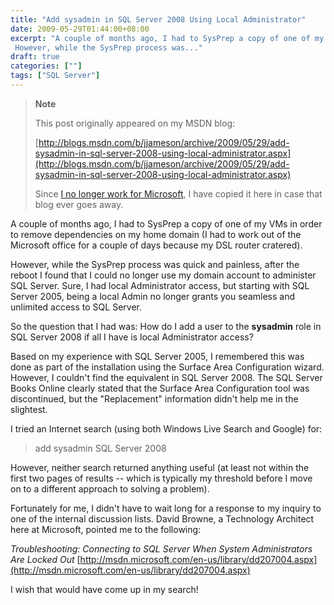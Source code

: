 ```yaml
---
title: "Add sysadmin in SQL Server 2008 Using Local Administrator"
date: 2009-05-29T01:44:00+08:00
excerpt: "A couple of months ago, I had to SysPrep a copy of one of my VMs in order to remove dependencies on my home domain (I had to work out of the Microsoft office for a couple of days because my DSL router cratered). 
 However, while the SysPrep process was..."
draft: true
categories: [""]
tags: ["SQL Server"]
---
```


> **Note**
>
> This post originally appeared on my MSDN blog:
>
> [http://blogs.msdn.com/b/jjameson/archive/2009/05/29/add-sysadmin-in-sql-server-2008-using-local-administrator.aspx](http://blogs.msdn.com/b/jjameson/archive/2009/05/29/add-sysadmin-in-sql-server-2008-using-local-administrator.aspx)
>
> Since [I no longer work for Microsoft](/blog/jjameson/2011/09/02/last-day-with-microsoft), I have copied it here in case that blog ever goes away.

A couple of months ago, I had to SysPrep a copy of one of my VMs in order to remove dependencies on my home domain (I had to work out of the Microsoft office for a couple of days because my DSL router cratered).

However, while the SysPrep process was quick and painless, after the reboot I found that I could no longer use my domain account to administer SQL Server. Sure, I had local Administrator access, but starting with SQL Server 2005, being a local Admin no longer grants you seamless and unlimited access to SQL Server.

So the question that I had was: How do I add a user to the **sysadmin** role in SQL Server 2008 if all I have is local Administrator access?

Based on my experience with SQL Server 2005, I remembered this was done as part of the installation using the Surface Area Configuration wizard. However, I couldn't find the equivalent in SQL Server 2008. The SQL Server Books Online clearly stated that the Surface Area Configuration tool was discontinued, but the "Replacement" information didn't help me in the slightest.

I tried an Internet search (using both Windows Live Search and Google) for:

> add sysadmin SQL Server 2008

However, neither search returned anything useful (at least not within the first two pages of results -- which is typically my threshold before I move on to a different approach to solving a problem).

Fortunately for me, I didn't have to wait long for a response to my inquiry to one of the internal discussion lists. David Browne, a Technology Architect here at Microsoft, pointed me to the following:

<cite>Troubleshooting: Connecting to SQL Server When System Administrators Are Locked Out</cite>
[http://msdn.microsoft.com/en-us/library/dd207004.aspx](http://msdn.microsoft.com/en-us/library/dd207004.aspx)

I wish that would have come up in my search!

